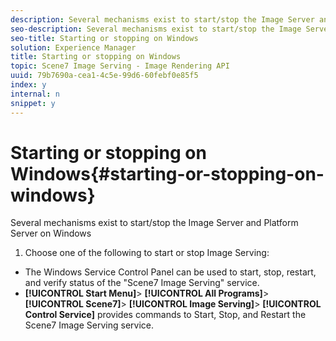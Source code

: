 ```yaml
---
description: Several mechanisms exist to start/stop the Image Server and Platform Server on Windows
seo-description: Several mechanisms exist to start/stop the Image Server and Platform Server on Windows
seo-title: Starting or stopping on Windows
solution: Experience Manager
title: Starting or stopping on Windows
topic: Scene7 Image Serving - Image Rendering API
uuid: 79b7690a-cea1-4c5e-99d6-60febf0e85f5
index: y
internal: n
snippet: y
---
```


# Starting or stopping on Windows{#starting-or-stopping-on-windows}

Several mechanisms exist to start/stop the Image Server and Platform Server on Windows

1. Choose one of the following to start or stop Image Serving:

* The Windows Service Control Panel can be used to start, stop, restart, and verify status of the "Scene7 Image Serving" service. 
* **[!UICONTROL Start Menu]**> **[!UICONTROL All Programs]**> **[!UICONTROL Scene7]**> **[!UICONTROL Image Serving]**> **[!UICONTROL Control Service]** provides commands to Start, Stop, and Restart the Scene7 Image Serving service.

